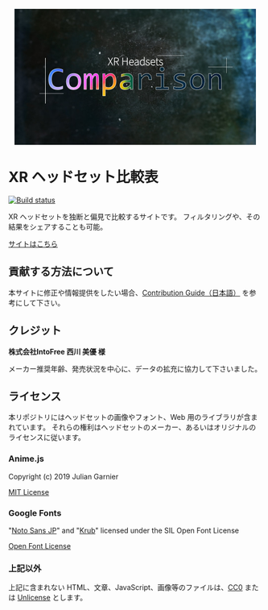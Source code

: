 <p align="center"><img src="OGP.jpg" width="480"></p>

# XR ヘッドセット比較表

[![Build status](https://yutovr.visualstudio.com/GitHub%20CI/_apis/build/status/GitHub%20CI)](https://yutovr.visualstudio.com/GitHub%20CI/_build/latest?definitionId=2)

XR ヘッドセットを独断と偏見で比較するサイトです。  フィルタリングや、その結果をシェアすることも可能。

[サイトはこちら](https://xr-comparison.yutokun.com/)

## 貢献する方法について

本サイトに修正や情報提供をしたい場合、[Contribution Guide（日本語）](CONTRIBUTING.md) を参考にして下さい。

## クレジット

**株式会社IntoFree 西川 美優 様**

メーカー推奨年齢、発売状況を中心に、データの拡充に協力して下さいました。

## ライセンス

本リポジトリにはヘッドセットの画像やフォント、Web 用のライブラリが含まれています。
それらの権利はヘッドセットのメーカー、あるいはオリジナルのライセンスに従います。

### Anime.js

Copyright (c) 2019 Julian Garnier

[MIT License](https://github.com/juliangarnier/anime/blob/master/LICENSE.md)

### Google Fonts

"[Noto Sans JP](https://fonts.google.com/specimen/Noto+Sans+JP)" and "[Krub](https://fonts.google.com/specimen/Krub)" licensed under the SIL Open Font License

[Open Font License](http://scripts.sil.org/cms/scripts/page.php?site_id=nrsi&id=OFL_web)

### 上記以外

上記に含まれない HTML、文章、JavaScript、画像等のファイルは、[CC0](https://creativecommons.org/publicdomain/zero/1.0/) または [Unlicense](https://github.com/yutokun/XR-Headset-Comparison/blob/master/LICENSE.md) とします。

